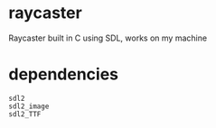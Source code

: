 # raycaster
Raycaster built in C using SDL, works on my machine

# dependencies
```
sdl2
sdl2_image
sdl2_TTF
```
